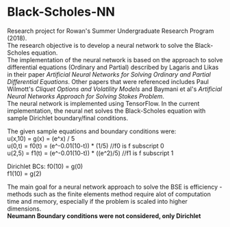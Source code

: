 # Black-Scholes-NN
Research project for Rowan's Summer Undergraduate Research Program (2018). <br>
The research objective is to develop a neural network to solve the Black-Scholes equation. <br>
The implementation of the neural network is based on the approach to solve differential equations (Ordinary and Partial) described by Lagaris and Likas in their paper *Artificial Neural Networks for Solving Ordinary and Partial Differential Equations*. Other papers that were referenced includes Paul Wilmott's *Cliquet Options and Volatility Models* and Baymani et al's *Artificial Neural Networks Approach for Solving Stokes Problem*. <br>
The neural network is implemented using TensorFlow. In the current implementation, the neural net solves the Black-Scholes equation with sample Dirichlet boundary/final conditions.

The given sample equations and boundary conditions were: <br>
u(x,10) = g(x) = (e^x) / 5 <br>
u(0,t) = f0(t) = (e^-0.01(10-t)) * (1/5)        //f0 is f subscript 0 <br>
u(2,5) = f1(t) = (e^-0.01(10-t)) * ((e^2)/5)    //f1 is f subscript 1 <br>

Dirichlet BCs: f0(10) = g(0) <br>
               f1(10) = g(2) <br>
               
The main goal for a neural network approach to solve the BSE is efficiency - methods such as the finite elements method require alot of computation time and memory, especially if the problem is scaled into higher dimensions.
<br>
**Neumann Boundary conditions were not considered, only Dirichlet**
      
